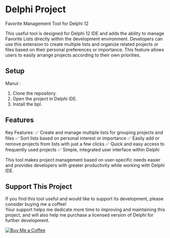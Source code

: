 # Delphi Project

Favorite Management Tool for Delphi 12

This useful tool is designed for Delphi 12 IDE and adds the ability to manage Favorite Lists directly within the development environment. Developers can use this extension to create multiple lists and organize related projects or files based on their personal preferences or importance. This feature allows users to easily arrange projects according to their own priorities.

## Setup
Manul :
1. Clone the repository.
2. Open the project in Delphi IDE.
3. Install the bpl.

## Features


Key Features:
✅ Create and manage multiple lists for grouping projects and files
✅ Sort lists based on personal interest or importance
✅ Easily add or remove projects from lists with just a few clicks
✅ Quick and easy access to frequently used projects
✅ Simple, integrated user interface within Delphi

This tool makes project management based on user-specific needs easier and provides developers with greater productivity while working with Delphi IDE.

## Support This Project

If you find this tool useful and would like to support its development, please consider buying me a coffee!  
Your support helps me dedicate more time to improving and maintaining this project, and will also help me purchase a licensed version of Delphi for further development.  

[![Buy Me a Coffee](https://img.shields.io/badge/Buy%20Me%20a%20Coffee-Support%20Developer-yellow?style=for-the-badge&logo=buy-me-a-coffee)](https://buymeacoffee.com/kabiri)
